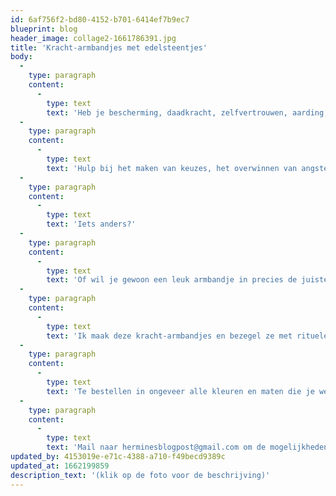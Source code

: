 ```yaml
---
id: 6af756f2-bd80-4152-b701-6414ef7b9ec7
blueprint: blog
header_image: collage2-1661786391.jpg
title: 'Kracht-armbandjes met edelsteentjes'
body:
  -
    type: paragraph
    content:
      -
        type: text
        text: 'Heb je bescherming, daadkracht, zelfvertrouwen, aarding, moed of vastberadenheid nodig?'
  -
    type: paragraph
    content:
      -
        type: text
        text: 'Hulp bij het maken van keuzes, het overwinnen van angsten of versterken van je conditie?'
  -
    type: paragraph
    content:
      -
        type: text
        text: 'Iets anders?'
  -
    type: paragraph
    content:
      -
        type: text
        text: 'Of wil je gewoon een leuk armbandje in precies de juiste kleur?'
  -
    type: paragraph
    content:
      -
        type: text
        text: 'Ik maak deze kracht-armbandjes en bezegel ze met rituelen en spreuken om ze extra kracht mee te geven.'
  -
    type: paragraph
    content:
      -
        type: text
        text: 'Te bestellen in ongeveer alle kleuren en maten die je wenst, met edelsteentjes en ook kleine hangertjes als je dat leuk vindt.'
  -
    type: paragraph
    content:
      -
        type: text
        text: 'Mail naar herminesblogpost@gmail.com om de mogelijkheden te bespreken. '
updated_by: 4153019e-e71c-4388-a710-f49becd9389c
updated_at: 1662199859
description_text: '(klik op de foto voor de beschrijving)'
---
```

